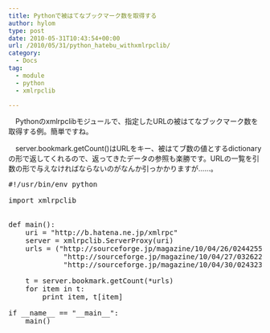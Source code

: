 ```yaml
---
title: Pythonで被はてなブックマーク数を取得する
author: hylom
type: post
date: 2010-05-31T10:43:54+00:00
url: /2010/05/31/python_hatebu_withxmlrpclib/
category:
  - Docs
tag:
  - module
  - python
  - xmlrpclib

---
```

　Pythonのxmlrpclibモジュールで、指定したURLの被はてなブックマーク数を取得する例。簡単ですね。

　server.bookmark.getCount()はURLをキー、被はてブ数の値とするdictionaryの形で返してくれるので、返ってきたデータの参照も楽勝です。URLの一覧を引数の形で与えなければならないのがなんか引っかかりますが……。

<pre>#!/usr/bin/env python

import xmlrpclib


def main():
    uri = "http://b.hatena.ne.jp/xmlrpc"
    server = xmlrpclib.ServerProxy(uri)
    urls = ("http://sourceforge.jp/magazine/10/04/26/0244255",
             "http://sourceforge.jp/magazine/10/04/27/0326224",
             "http://sourceforge.jp/magazine/10/04/30/0243232")

    t = server.bookmark.getCount(*urls)
    for item in t:
        print item, t[item]

if __name__ == "__main__":
    main()
</pre>
